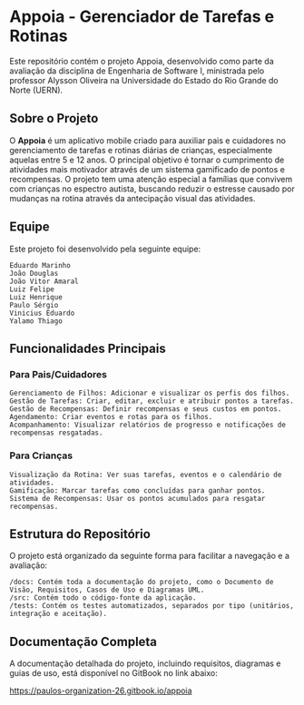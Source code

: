 # Appoia - Gerenciador de Tarefas e Rotinas

Este repositório contém o projeto Appoia, desenvolvido como parte da avaliação da disciplina de Engenharia de Software I, ministrada pelo professor Alysson Oliveira na Universidade do Estado do Rio Grande do Norte (UERN).

## Sobre o Projeto

O **Appoia** é um aplicativo mobile criado para auxiliar pais e cuidadores no gerenciamento de tarefas e rotinas diárias de crianças, especialmente aquelas entre 5 e 12 anos. O principal objetivo é tornar o cumprimento de atividades mais motivador através de um sistema gamificado de pontos e recompensas. O projeto tem uma atenção especial a famílias que convivem com crianças no espectro autista, buscando reduzir o estresse causado por mudanças na rotina através da antecipação visual das atividades.

## Equipe

Este projeto foi desenvolvido pela seguinte equipe:

    Eduardo Marinho
    João Douglas
    João Vitor Amaral
    Luiz Felipe
    Luiz Henrique
    Paulo Sérgio
    Vinicius Eduardo
    Yalamo Thiago

## Funcionalidades Principais

### Para Pais/Cuidadores

    Gerenciamento de Filhos: Adicionar e visualizar os perfis dos filhos.
    Gestão de Tarefas: Criar, editar, excluir e atribuir pontos a tarefas.
    Gestão de Recompensas: Definir recompensas e seus custos em pontos.
    Agendamento: Criar eventos e rotas para os filhos.
    Acompanhamento: Visualizar relatórios de progresso e notificações de recompensas resgatadas.

### Para Crianças

    Visualização da Rotina: Ver suas tarefas, eventos e o calendário de atividades.
    Gamificação: Marcar tarefas como concluídas para ganhar pontos.
    Sistema de Recompensas: Usar os pontos acumulados para resgatar recompensas.

## Estrutura do Repositório

O projeto está organizado da seguinte forma para facilitar a navegação e a avaliação:

    /docs: Contém toda a documentação do projeto, como o Documento de Visão, Requisitos, Casos de Uso e Diagramas UML.
    /src: Contém todo o código-fonte da aplicação.
    /tests: Contém os testes automatizados, separados por tipo (unitários, integração e aceitação).

## Documentação Completa

A documentação detalhada do projeto, incluindo requisitos, diagramas e guias de uso, está disponível no GitBook no link abaixo:

https://paulos-organization-26.gitbook.io/appoia
